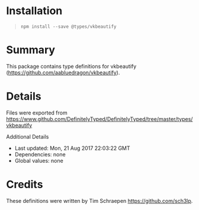 # Installation
> `npm install --save @types/vkbeautify`

# Summary
This package contains type definitions for vkbeautify (https://github.com/aabluedragon/vkbeautify).

# Details
Files were exported from https://www.github.com/DefinitelyTyped/DefinitelyTyped/tree/master/types/vkbeautify

Additional Details
 * Last updated: Mon, 21 Aug 2017 22:03:22 GMT
 * Dependencies: none
 * Global values: none

# Credits
These definitions were written by Tim Schraepen <https://github.com/sch3lp>.
